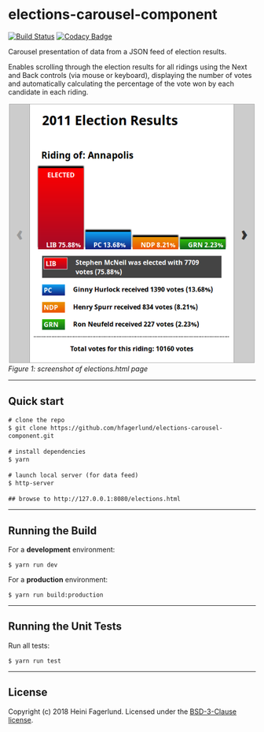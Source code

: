 # elections-carousel-component

[![Build Status](https://travis-ci.org/hfagerlund/elections-carousel-component.svg?branch=master)](https://travis-ci.org/hfagerlund/elections-carousel-component) [![Codacy Badge](https://api.codacy.com/project/badge/Grade/0c79a9df9e7c4847b1de77099bae58d4)](https://www.codacy.com/app/hfagerlund/elections-carousel-component?utm_source=github.com&amp;utm_medium=referral&amp;utm_content=hfagerlund/elections-carousel-component&amp;utm_campaign=Badge_Grade)

Carousel presentation of data from a JSON feed of election results.

Enables scrolling through the election results for all ridings using the Next and Back controls (via mouse or keyboard), displaying the number of votes and automatically calculating the percentage of the vote won by each candidate in each riding.

<img style="max-width:100%;" alt="Screenshot of elections-carousel-component on a page" src="/screenshots/screenshot_elections-html.png" align="center" /><br />
*Figure 1: screenshot of elections.html page*

- - -

## Quick start

```
# clone the repo
$ git clone https://github.com/hfagerlund/elections-carousel-component.git

# install dependencies
$ yarn

# launch local server (for data feed)
$ http-server

## browse to http://127.0.0.1:8080/elections.html

```

- - -

## Running the Build

For a **development** environment:

```
$ yarn run dev

```

For a **production** environment:

```
$ yarn run build:production

```

- - -
## Running the Unit Tests

Run all tests:

```
$ yarn run test

```

- - -
## License
Copyright (c) 2018 Heini Fagerlund. Licensed under the [BSD-3-Clause license](https://github.com/hfagerlund/elections-carousel-component/blob/master/LICENSE).
